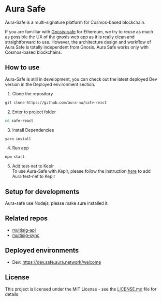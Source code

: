 # Aura Safe

Aura-Safe is a multi-signature platform for Cosmos-based blockchain.

If you are familliar with [Gnosis-safe](https://gnosis-safe.io/) for Ethereum, we try to reuse as much as possible the UX of the gnosis web app as it is really clean and straightforward to use. However, the architecture design and workflow of Aura Safe is totally independent from Gnosis. Aura Safe works only with Cosmos-based blockchains.

## How to use
Aura-Safe is still in development, you can check out the latest deployed Dev version in the Deployed environment section.

1. Clone the repository
```bash
git clone https://github.com/aura-nw/safe-react
```
2. Enter to project folder
```bash
cd safe-react
```
3. Install Dependencies
```bash
yarn install
```
4. Run app
```bash
npm start
 ```
5. Add test-net to Keplr <br>
To use Aura-Safe with Keplr, please follow the instruction [here](https://github.com/aura-nw/safe-react/blob/dev/CONNECT_KEPLR.md) to add Aura test-net to Keplr

## Setup for developments
Aura-safe use Nodejs, please make sure installed it.

## Related repos

- [multisig-api](https://github.com/aura-nw/multisig-api)
- [multisig-sync](https://github.com/aura-nw/multisig-sync)

## Deployed environments

- Dev: https://dev.safe.aura.network/welcome

## License

This project is licensed under the MIT License - see the [LICENSE.md](LICENSE.md) file for details
